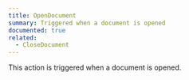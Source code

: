 ```yaml
---
title: OpenDocument
summary: Triggered when a document is opened
documented: true
related:
  - CloseDocument
---
```


This action is triggered when a document is opened.
